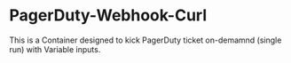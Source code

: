 # PagerDuty-Webhook-Curl
This is a Container designed to kick PagerDuty ticket on-demamnd (single run) with Variable inputs.
